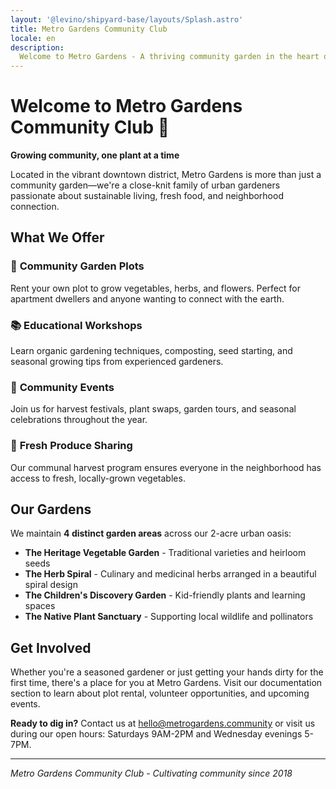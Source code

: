 ```yaml
---
layout: '@levino/shipyard-base/layouts/Splash.astro'
title: Metro Gardens Community Club
locale: en
description:
  Welcome to Metro Gardens - A thriving community garden in the heart of the city, where neighbors come together to grow, learn, and share the joy of gardening.
---
```


# Welcome to Metro Gardens Community Club 🌱

**Growing community, one plant at a time**

Located in the vibrant downtown district, Metro Gardens is more than just a community garden—we're a close-knit family of urban gardeners passionate about sustainable living, fresh food, and neighborhood connection.

## What We Offer

### 🌿 **Community Garden Plots**
Rent your own plot to grow vegetables, herbs, and flowers. Perfect for apartment dwellers and anyone wanting to connect with the earth.

### 📚 **Educational Workshops**
Learn organic gardening techniques, composting, seed starting, and seasonal growing tips from experienced gardeners.

### 🤝 **Community Events**
Join us for harvest festivals, plant swaps, garden tours, and seasonal celebrations throughout the year.

### 🥕 **Fresh Produce Sharing**
Our communal harvest program ensures everyone in the neighborhood has access to fresh, locally-grown vegetables.

## Our Gardens

We maintain **4 distinct garden areas** across our 2-acre urban oasis:

- **The Heritage Vegetable Garden** - Traditional varieties and heirloom seeds
- **The Herb Spiral** - Culinary and medicinal herbs arranged in a beautiful spiral design  
- **The Children's Discovery Garden** - Kid-friendly plants and learning spaces
- **The Native Plant Sanctuary** - Supporting local wildlife and pollinators

## Get Involved

Whether you're a seasoned gardener or just getting your hands dirty for the first time, there's a place for you at Metro Gardens. Visit our documentation section to learn about plot rental, volunteer opportunities, and upcoming events.

**Ready to dig in?** Contact us at hello@metrogardens.community or visit us during our open hours: Saturdays 9AM-2PM and Wednesday evenings 5-7PM.

---

*Metro Gardens Community Club - Cultivating community since 2018*
